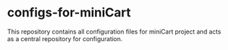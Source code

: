 # configs-for-miniCart
This repository contains all configuration files for miniCart project and acts as a central repository for configuration.
